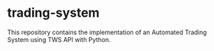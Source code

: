 # trading-system
This repository contains the implementation of an Automated Trading System using TWS API with Python.
